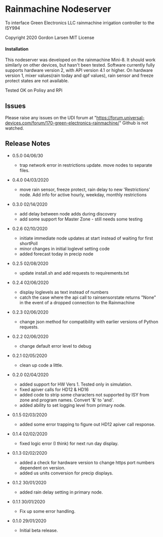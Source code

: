 # Rainmachine Nodeserver
To interface Green Electronics LLC rainmachine irrigation controller to the ISY994

Copyright 2020 Gordon Larsen MIT License

#### Installation

This nodeserver was developed on the rainmachine Mini-8. It should work similarly on other devices, 
    but hasn't been tested.
Software currently fully supports hardware version 2, with API version 4.1 or higher.
On hardware version 1, mixer values(rain today and qpf values), rain sensor and freeze protect states are not available.
 
Tested OK on Polisy and RPi

## Issues
Please raise any issues on the UDI forum at "https://forum.universal-devices.com/forum/170-green-electronics-rainmachine/"
Github is not watched.

## Release Notes
- 0.5.0 04/06/30
    - trap network error in restrictions update. move nodes to separate files.
- 0.4.0 04/03/2020
    - move rain sensor, freeze protect, rain delay to new 'Restrictions' node.  Add info for active hourly, weekday, monthly restrictions 
- 0.3.0 02/14/2020
    - add delay between node adds during discovery
    - add some support for Master Zone - still needs some testing
    
- 0.2.6 02/10/2020
    - initiate immediate node updates at start instead of waiting for first shortPoll
    - minor changes in initial loglevel setting code
    - added forecast today in precip node
    
- 0.2.5 02/08/2020
    - update install.sh and add requests to requirements.txt
    
- 0.2.4 02/06/2020
    - display loglevels as text instead of numbers
    - catch the case where the api call to rainsensorstate returns "None" in the
        event of a dropped connection to the Rainmachine
    
- 0.2.3 02/06/2020
    - change json method for compatibility with earlier
        versions of Python requests.
    
- 0.2.2 02/06/2020
    - change default error level to debug
    
- 0.2.1 02/05/2020
    - clean up code a little.
     
- 0.2.0 02/04/2020
    - added support for HW Vers 1. Tested only in simulation. 
    - fixed apiver calls for HD12 & HD16
    - added code to strip some characters not supported by ISY from zone
        and program names. Convert '&' to 'and'.
    - added ability to set logging level from primary node.
    
- 0.1.5 02/03/2020
    - added some error trapping to figure out HD12 apiver call
        response.

- 0.1.4 02/02/2020
    - fixed logic error (I think) for next  run day display.

- 0.1.3 02/02/2020
    - added a check for hardware version to change https port
        numbers dependent on version.
    - added us units conversion for precip displays.
 
- 0.1.2 30/01/2020
    - added rain delay setting in primary node.

- 0.1.1 30/01/2020
    - Fix up some error handling.
    
- 0.1.0 29/01/2020 
    - Initial beta release.